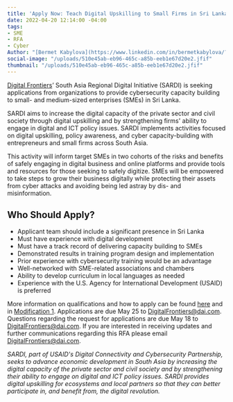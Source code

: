 ```yaml
---
title: 'Apply Now: Teach Digital Upskilling to Small Firms in Sri Lanka'
date: 2022-04-20 12:14:00 -04:00
tags:
- SME
- RFA
- Cyber
Author: "[Bermet Kabylova](https://www.linkedin.com/in/bermetkabylova/?originalSubdomain=kg)"
social-image: "/uploads/510e45ab-eb96-465c-a85b-eeb1e67d20e2.jfif"
thumbnail: "/uploads/510e45ab-eb96-465c-a85b-eeb1e67d20e2.jfif"
---
```


[Digital Frontiers](https://www.dai.com/our-work/projects/worldwide-digital-frontiers-df)’ South Asia Regional Digital Initiative (SARDI) is seeking applications from organizations to provide cybersecurity capacity building to small- and medium-sized enterprises (SMEs) in Sri Lanka.

SARDI aims to increase the digital capacity of the private sector and civil society through digital upskilling and by strengthening firms' ability to engage in digital and ICT policy issues. SARDI implements activities focused on digital upskilling, policy awareness, and cyber capacity-building with entrepreneurs and small firms across South Asia. 

<!--more-->

This activity will inform target SMEs in two cohorts of the risks and benefits of safely engaging in digital business and online platforms and provide tools and resources for those seeking to safely digitize. SMEs will be empowered to take steps to grow their business digitally while protecting their assets from cyber attacks and avoiding being led astray by dis- and misinformation.

## Who Should Apply? 
* Applicant team should include a significant presence in Sri Lanka
* Must have experience with digital development
* Must have a track record of delivering capacity building to SMEs 
* Demonstrated results in training program design and implementation
* Prior experience with cybersecurity training would be an advantage
* Well-networked with SME-related associations and chambers
* Ability to develop curriculum in local languages as needed 
* Experience with the U.S. Agency for International Development (USAID) is preferred

More information on qualifications and how to apply can be found [here](/uploads/RFA%202022-12%20SARDI%20SME%20Digital%20Upskilling.pdf) and in [Modification 1](/uploads/RFA%202022-12%20Modification%201.pdf). Applications are due May 25 to [DigitalFrontiers@dai.com](mailto:DigitalFrontiers@dai.com). Questions regarding the request for applications are due May 18 to [DigitalFrontiers@dai.com](mailto:DigitalFrontiers@dai.com). If you are interested in receiving updates and further communications regarding this RFA please email [DigitalFrontiers@dai.com](mailto:DigitalFrontiers@dai.com). 

*SARDI, part of USAID's Digital Connectivity and Cybersecurity Partnership, seeks to advance economic development in South Asia by increasing the digital capacity of the private sector and civil society and by strengthening their ability to engage on digital and ICT policy issues. SARDI provides digital upskilling for ecosystems and local partners so that they can better participate in, and benefit from, the digital revolution.*